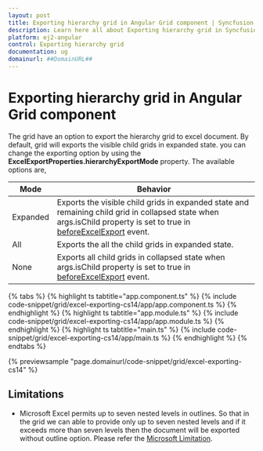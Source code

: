 ```yaml
---
layout: post
title: Exporting hierarchy grid in Angular Grid component | Syncfusion
description: Learn here all about Exporting hierarchy grid in Syncfusion Angular Grid component of Syncfusion Essential JS 2 and more.
platform: ej2-angular
control: Exporting hierarchy grid 
documentation: ug
domainurl: ##DomainURL##
---
```


# Exporting hierarchy grid in Angular Grid component

The grid have an option to export the hierarchy grid to excel document. By default, grid will exports the visible child grids in expanded state. you can change the exporting option by using the **ExcelExportProperties.hierarchyExportMode** property. The available options are,

| Mode     | Behavior    |
|----------|-------------|
| Expanded | Exports the visible child grids in expanded state and remaining child grid in collapsed state when args.isChild property is set to true in [beforeExcelExport](https://ej2.syncfusion.com/angular/documentation/api/grid/#beforeexcelexport) event. |
| All      | Exports the all the child grids in expanded state. |
| None     | Exports all child grids in collapsed state when args.isChild property is set to true in [beforeExcelExport](https://ej2.syncfusion.com/angular/documentation/api/grid/#beforeexcelexport) event. |

{% tabs %}
{% highlight ts tabtitle="app.component.ts" %}
{% include code-snippet/grid/excel-exporting-cs14/app/app.component.ts %}
{% endhighlight %}
{% highlight ts tabtitle="app.module.ts" %}
{% include code-snippet/grid/excel-exporting-cs14/app/app.module.ts %}
{% endhighlight %}
{% highlight ts tabtitle="main.ts" %}
{% include code-snippet/grid/excel-exporting-cs14/app/main.ts %}
{% endhighlight %}
{% endtabs %}
  
{% previewsample "page.domainurl/code-snippet/grid/excel-exporting-cs14" %}

## Limitations

* Microsoft Excel permits up to seven nested levels in outlines. So that in the grid we can able to provide only up to seven nested levels and if it exceeds more than seven levels then the document will be exported without outline option. Please refer the [Microsoft Limitation](https://docs.microsoft.com/en-us/sql/reporting-services/report-builder/exporting-to-microsoft-excel-report-builder-and-ssrs?view=sql-server-2017#ExcelLimitations).